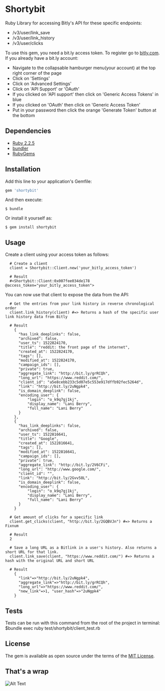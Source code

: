 # Shortybit

Ruby Library for accessing Bitly's API for these specific endpoints:
  - /v3/user/link_save
  - /v3/user/link_history
  - /v3/user/clicks

To use this gem, you need a bit.ly access token.  To register go to [bitly.com](https://bitly.com/a/sign_up?utm_content=site-free-button&utm_source=organic&utm_medium=website&utm_campaign=null&utm_cta=site-free-button).  
If you already have a bit.ly account:
  - Navigate to the collapsable hamburger menu(your account) at the top right corner of the page
  - Click on 'Settings'
  - Click on 'Advanced Settings'
  - Click on 'API Support' or 'OAuth'
  - If you clicked on 'API support' then click on 'Generic Access Tokens' in blue
  - If you clicked on 'OAuth' then click on 'Generic Access Token'
  - Put in your password then click the orange 'Generate Token' button at the bottom

## Dependencies
  - [Ruby 2.2.5](https://www.ruby-lang.org/en/downloads/)
  - [bundler](http://bundler.io/)
  - [RubyGems](https://github.com/rubygems/rubygems)
## Installation

Add this line to your application's Gemfile:

```ruby
gem 'shortybit'
```

And then execute:

    $ bundle

Or install it yourself as:

    $ gem install shortybit

## Usage

Create a client using your access token as follows:
```
  # Create a client
  client = Shortybit::Client.new('your_bitly_access_token')

  # Result 
  #<Shortybit::Client:0x007fee034de178 @access_token="your_bitly_access_token">

```

You can now use that client to expose the data from the API:
```
  # Get the entries from your link history in reverse chronological order
  client.link_history(client) #=> Returns a hash of the specific user link history data from Bitly

  # Result
    {
      "has_link_deeplinks": false,
      "archived": false,
      "user_ts": 1522824170,
      "title": "reddit: the front page of the internet",
      "created_at": 1522824170,
      "tags": [],
      "modified_at": 1522824170,
      "campaign_ids": [],
      "private": true,
      "aggregate_link": "http://bit.ly/grRCQh",
      "long_url": "https://www.reddit.com/",
      "client_id": "a5e8cebb233c5d07e5c553e917dffb92fec5264d",
      "link": "http://bit.ly/2uNgpk4",
      "is_domain_deeplink": false,
      "encoding_user": {
          "login": "o_k9q7gj1kj",
          "display_name": "Lani Berry",
          "full_name": "Lani Berry"
      }
    },
    {
      "has_link_deeplinks": false,
      "archived": false,
      "user_ts": 1522816641,
      "title": "Google",
      "created_at": 1522816641,
      "tags": [],
      "modified_at": 1522816641,
      "campaign_ids": [],
      "private": true,
      "aggregate_link": "http://bit.ly/2V6CFi",
      "long_url": "http://www.google.com/",
      "client_id": "",
      "link": "http://bit.ly/2Gvv58L",
      "is_domain_deeplink": false,
      "encoding_user": {
          "login": "o_k9q7gj1kj",
          "display_name": "Lani Berry",
          "full_name": "Lani Berry"
      }
    }
```

```
  # Get amount of clicks for a specific link
  client.get_clicks(client, "http://bit.ly/2GQBVJn") #=> Returns a Fixnum

  # Result 
  2
```

```
  # Save a long URL as a Bitlink in a user's history. Also returns a short URL for that link.
  client.link_save(client, "https://www.reddit.com/") #=> Returns a hash with the original URL and short URL 

  # Result
    {
      "link"=>"http://bit.ly/2uNgpk4", 
      "aggregate_link"=>"http://bit.ly/grRCQh", 
      "long_url"=>"https://www.reddit.com/", 
      "new_link"=>1, "user_hash"=>"2uNgpk4"
    }
```
## Tests

Tests can be run with this command from the root of the project in terminal:
  $bundle exec ruby test/shortybit/client_test.rb

## License

The gem is available as open source under the terms of the [MIT License](http://opensource.org/licenses/MIT).

## That's a wrap
![Alt Text](https://i.imgur.com/XeOpXai.gif)
